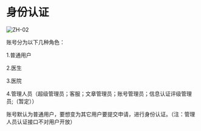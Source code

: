 # 身份认证

![ZH-02](#)

账号分为以下几种角色：

1.普通用户

2.医生

3.医院

4.管理人员（超级管理员；客服；文章管理员；账号管理员；信息认证评级管理员;（暂定））



账号默认为普通用户，要想变为其它用户要提交申请，进行身份认证。（注：管理人员认证接口不对用户开放）

